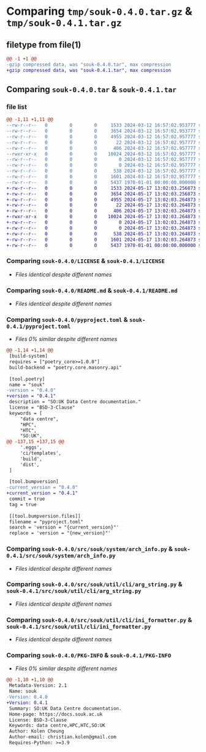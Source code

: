 # Comparing `tmp/souk-0.4.0.tar.gz` & `tmp/souk-0.4.1.tar.gz`

## filetype from file(1)

```diff
@@ -1 +1 @@
-gzip compressed data, was "souk-0.4.0.tar", max compression
+gzip compressed data, was "souk-0.4.1.tar", max compression
```

## Comparing `souk-0.4.0.tar` & `souk-0.4.1.tar`

### file list

```diff
@@ -1,11 +1,11 @@
--rw-r--r--   0        0        0     1533 2024-03-12 16:57:02.953777 souk-0.4.0/LICENSE
--rw-r--r--   0        0        0     3654 2024-03-12 16:57:02.953777 souk-0.4.0/README.md
--rw-r--r--   0        0        0     4955 2024-03-12 16:57:02.957777 souk-0.4.0/pyproject.toml
--rw-r--r--   0        0        0       22 2024-03-12 16:57:02.957777 souk-0.4.0/src/souk/__init__.py
--rw-r--r--   0        0        0      406 2024-03-12 16:57:02.957777 souk-0.4.0/src/souk/htcondor_helper.py
--rwxr-xr-x   0        0        0    10024 2024-03-12 16:57:02.957777 souk-0.4.0/src/souk/system/arch_info.py
--rw-r--r--   0        0        0        0 2024-03-12 16:57:02.957777 souk-0.4.0/src/souk/util/__init__.py
--rw-r--r--   0        0        0        0 2024-03-12 16:57:02.957777 souk-0.4.0/src/souk/util/cli/__init__.py
--rw-r--r--   0        0        0      538 2024-03-12 16:57:02.957777 souk-0.4.0/src/souk/util/cli/arg_string.py
--rw-r--r--   0        0        0     1601 2024-03-12 16:57:02.957777 souk-0.4.0/src/souk/util/cli/ini_formatter.py
--rw-r--r--   0        0        0     5437 1970-01-01 00:00:00.000000 souk-0.4.0/PKG-INFO
+-rw-r--r--   0        0        0     1533 2024-05-17 13:02:03.256873 souk-0.4.1/LICENSE
+-rw-r--r--   0        0        0     3654 2024-05-17 13:02:03.256873 souk-0.4.1/README.md
+-rw-r--r--   0        0        0     4955 2024-05-17 13:02:03.264873 souk-0.4.1/pyproject.toml
+-rw-r--r--   0        0        0       22 2024-05-17 13:02:03.264873 souk-0.4.1/src/souk/__init__.py
+-rw-r--r--   0        0        0      406 2024-05-17 13:02:03.264873 souk-0.4.1/src/souk/htcondor_helper.py
+-rwxr-xr-x   0        0        0    10024 2024-05-17 13:02:03.264873 souk-0.4.1/src/souk/system/arch_info.py
+-rw-r--r--   0        0        0        0 2024-05-17 13:02:03.264873 souk-0.4.1/src/souk/util/__init__.py
+-rw-r--r--   0        0        0        0 2024-05-17 13:02:03.264873 souk-0.4.1/src/souk/util/cli/__init__.py
+-rw-r--r--   0        0        0      538 2024-05-17 13:02:03.264873 souk-0.4.1/src/souk/util/cli/arg_string.py
+-rw-r--r--   0        0        0     1601 2024-05-17 13:02:03.264873 souk-0.4.1/src/souk/util/cli/ini_formatter.py
+-rw-r--r--   0        0        0     5437 1970-01-01 00:00:00.000000 souk-0.4.1/PKG-INFO
```

### Comparing `souk-0.4.0/LICENSE` & `souk-0.4.1/LICENSE`

 * *Files identical despite different names*

### Comparing `souk-0.4.0/README.md` & `souk-0.4.1/README.md`

 * *Files identical despite different names*

### Comparing `souk-0.4.0/pyproject.toml` & `souk-0.4.1/pyproject.toml`

 * *Files 0% similar despite different names*

```diff
@@ -1,14 +1,14 @@
 [build-system]
 requires = ["poetry_core>=1.0.0"]
 build-backend = "poetry.core.masonry.api"
 
 [tool.poetry]
 name = "souk"
-version = "0.4.0"
+version = "0.4.1"
 description = "SO:UK Data Centre documentation."
 license = "BSD-3-Clause"
 keywords = [
     "data centre",
     "HPC",
     "HTC",
     "SO:UK",
@@ -137,15 +137,15 @@
     '.eggs',
     'ci/templates',
     'build',
     'dist',
 ]
 
 [tool.bumpversion]
-current_version = "0.4.0"
+current_version = "0.4.1"
 commit = true
 tag = true
 
 [[tool.bumpversion.files]]
 filename = "pyproject.toml"
 search = 'version = "{current_version}"'
 replace = 'version = "{new_version}"'
```

### Comparing `souk-0.4.0/src/souk/system/arch_info.py` & `souk-0.4.1/src/souk/system/arch_info.py`

 * *Files identical despite different names*

### Comparing `souk-0.4.0/src/souk/util/cli/arg_string.py` & `souk-0.4.1/src/souk/util/cli/arg_string.py`

 * *Files identical despite different names*

### Comparing `souk-0.4.0/src/souk/util/cli/ini_formatter.py` & `souk-0.4.1/src/souk/util/cli/ini_formatter.py`

 * *Files identical despite different names*

### Comparing `souk-0.4.0/PKG-INFO` & `souk-0.4.1/PKG-INFO`

 * *Files 0% similar despite different names*

```diff
@@ -1,10 +1,10 @@
 Metadata-Version: 2.1
 Name: souk
-Version: 0.4.0
+Version: 0.4.1
 Summary: SO:UK Data Centre documentation.
 Home-page: https://docs.souk.ac.uk
 License: BSD-3-Clause
 Keywords: data centre,HPC,HTC,SO:UK
 Author: Kolen Cheung
 Author-email: christian.kolen@gmail.com
 Requires-Python: >=3.9
```

